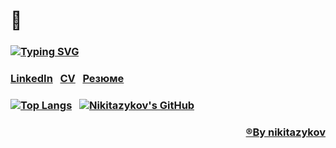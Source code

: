 
# 👋
### [![Typing SVG](https://readme-typing-svg.herokuapp.com?color=%2336BCF7&lines=Hi+I'am+Nikita+Zykov+DevOps+Engineer+   )](https://github.com/nikitazykov)

### [LinkedIn](https://linkedin.com/in/nikitozzz/)   [CV](https://hh.ru/resume/cc950e36ff0bd410580039ed1f685a69734653)   [Резюме](https://hh.ru/resume/a2075f1bff01904a070039ed1f664a415a5243)   
### [![Top Langs](https://github-readme-stats.vercel.app/api/top-langs/?username=nikitazykov&layout=compact&theme=dark#gh-dark-mode-only)](https://github-readme-stats.vercel.app/api/top-langs/?username=nikitazykov&layout=donut)   [![Nikitazykov's GitHub](https://github-readme-stats.vercel.app/api?username=nikitazykov&show_icons=true&theme=dark#gh-dark-mode-only)](https://github-readme-stats.vercel.app/api?username=nikitazykov&show_icons=true&theme=dark#gh-dark-mode-only) 

<h3 align="right"><b><a  href="https://github.com/nikitazykov">®By nikitazykov</a></b></h3>
